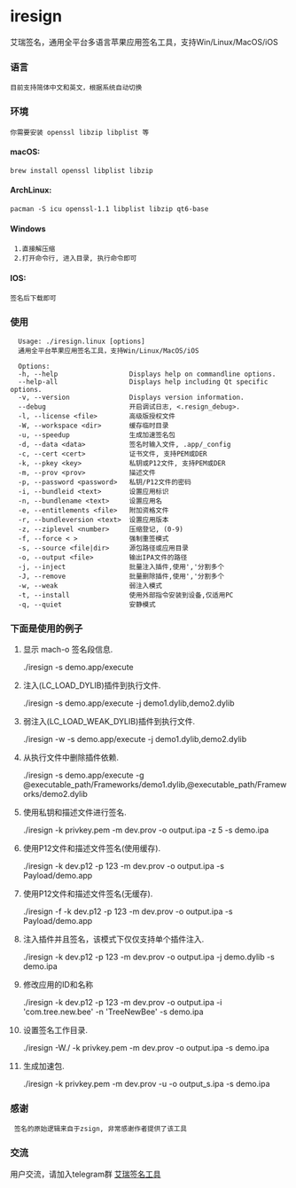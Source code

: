 # iresign

艾瑞签名，通用全平台多语言苹果应用签名工具，支持Win/Linux/MacOS/iOS

### 语言

    目前支持简体中文和英文，根据系统自动切换

### 环境

    你需要安装 openssl libzip libplist 等

#### macOS:

    brew install openssl libplist libzip

#### ArchLinux:

    pacman -S icu openssl-1.1 libplist libzip qt6-base

#### Windows

     1.直接解压缩
     2.打开命令行, 进入目录, 执行命令即可

#### IOS:

    签名后下载即可

### 使用

      Usage: ./iresign.linux [options]
      通用全平台苹果应用签名工具，支持Win/Linux/MacOS/iOS
      
      Options:
      -h, --help                  Displays help on commandline options.
      --help-all                  Displays help including Qt specific options.
      -v, --version               Displays version information.
      --debug                     开启调试日志, <.resign_debug>.
      -l, --license <file>        高级版授权文件
      -W, --workspace <dir>       缓存临时目录
      -u, --speedup               生成加速签名包
      -d, --data <data>           签名时输入文件, .app/_config
      -c, --cert <cert>           证书文件, 支持PEM或DER
      -k, --pkey <key>            私钥或P12文件, 支持PEM或DER
      -m, --prov <prov>           描述文件
      -p, --password <password>   私钥/P12文件的密码
      -i, --bundleid <text>       设置应用标识
      -n, --bundlename <text>     设置应用名
      -e, --entitlements <file>   附加资格文件
      -r, --bundleversion <text>  设置应用版本
      -z, --ziplevel <number>     压缩登记, (0-9)
      -f, --force < >             强制重签模式
      -s, --source <file|dir>     源包路径或应用目录
      -o, --output <file>         输出IPA文件的路径
      -j, --inject                批量注入插件,使用','分割多个
      -J, --remove                批量删除插件,使用','分割多个
      -w, --weak                  弱注入模式
      -t, --install               使用外部指令安装到设备,仅适用PC
      -q, --quiet                 安静模式

### 下面是使用的例子

1. 显示 mach-o 签名段信息.

    ./iresign -s demo.app/execute

2. 注入(LC_LOAD_DYLIB)插件到执行文件.

    ./iresign -s demo.app/execute -j demo1.dylib,demo2.dylib

3. 弱注入(LC_LOAD_WEAK_DYLIB)插件到执行文件.

    ./iresign -w -s demo.app/execute -j demo1.dylib,demo2.dylib

4. 从执行文件中删除插件依赖.

    ./iresign -s demo.app/execute -g @executable_path/Frameworks/demo1.dylib,@executable_path/Frameworks/demo2.dylib

5. 使用私钥和描述文件进行签名.

    ./iresign -k privkey.pem -m dev.prov -o output.ipa -z 5 -s demo.ipa

6. 使用P12文件和描述文件签名(使用缓存).

    ./iresign -k dev.p12 -p 123 -m dev.prov -o output.ipa -s Payload/demo.app

7. 使用P12文件和描述文件签名(无缓存).

    ./iresign -f -k dev.p12 -p 123 -m dev.prov -o output.ipa -s Payload/demo.app

8. 注入插件并且签名，该模式下仅仅支持单个插件注入.

    ./iresign -k dev.p12 -p 123 -m dev.prov -o output.ipa -j demo.dylib -s demo.ipa

9. 修改应用的ID和名称

    ./iresign -k dev.p12 -p 123 -m dev.prov -o output.ipa -i 'com.tree.new.bee' -n 'TreeNewBee' -s demo.ipa

10. 设置签名工作目录.

    ./iresign -W./ -k privkey.pem -m dev.prov -o output.ipa -s demo.ipa

11. 生成加速包.

    ./iresign -k privkey.pem -m dev.prov -u -o output_s.ipa -s demo.ipa

### 感谢

     签名的原始逻辑来自于zsign, 非常感谢作者提供了该工具

### 交流

用户交流，请加入telegram群
[艾瑞签名工具](https://t.me/isign_service)